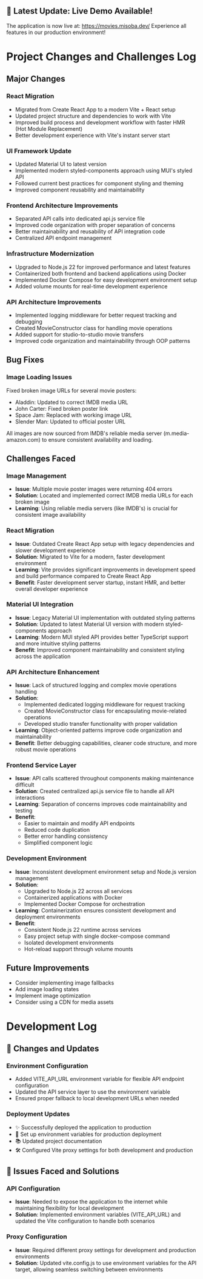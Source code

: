 ## 🌟 Latest Update: Live Demo Available!

The application is now live at: https://movies.misoba.dev/ 
Experience all features in our production environment!

# Project Changes and Challenges Log

## Major Changes

### React Migration
- Migrated from Create React App to a modern Vite + React setup
- Updated project structure and dependencies to work with Vite
- Improved build process and development workflow with faster HMR (Hot Module Replacement)
- Better development experience with Vite's instant server start

### UI Framework Update
- Updated Material UI to latest version
- Implemented modern styled-components approach using MUI's styled API
- Followed current best practices for component styling and theming
- Improved component reusability and maintainability

### Frontend Architecture Improvements
- Separated API calls into dedicated api.js service file
- Improved code organization with proper separation of concerns
- Better maintainability and reusability of API integration code
- Centralized API endpoint management

### Infrastructure Modernization
- Upgraded to Node.js 22 for improved performance and latest features
- Containerized both frontend and backend applications using Docker
- Implemented Docker Compose for easy development environment setup
- Added volume mounts for real-time development experience

### API Architecture Improvements
- Implemented logging middleware for better request tracking and debugging
- Created MovieConstructor class for handling movie operations
- Added support for studio-to-studio movie transfers
- Improved code organization and maintainability through OOP patterns

## Bug Fixes

### Image Loading Issues
Fixed broken image URLs for several movie posters:
- Aladdin: Updated to correct IMDB media URL
- John Carter: Fixed broken poster link
- Space Jam: Replaced with working image URL
- Slender Man: Updated to official poster URL

All images are now sourced from IMDB's reliable media server (m.media-amazon.com) to ensure consistent availability and loading.

## Challenges Faced

### Image Management
- **Issue**: Multiple movie poster images were returning 404 errors
- **Solution**: Located and implemented correct IMDB media URLs for each broken image
- **Learning**: Using reliable media servers (like IMDB's) is crucial for consistent image availability

### React Migration
- **Issue**: Outdated Create React App setup with legacy dependencies and slower development experience
- **Solution**: Migrated to Vite for a modern, faster development environment
- **Learning**: Vite provides significant improvements in development speed and build performance compared to Create React App
- **Benefit**: Faster development server startup, instant HMR, and better overall developer experience

### Material UI Integration
- **Issue**: Legacy Material UI implementation with outdated styling patterns
- **Solution**: Updated to latest Material UI version with modern styled-components approach
- **Learning**: Modern MUI styled API provides better TypeScript support and more intuitive styling patterns
- **Benefit**: Improved component maintainability and consistent styling across the application

### API Architecture Enhancement
- **Issue**: Lack of structured logging and complex movie operations handling
- **Solution**: 
  - Implemented dedicated logging middleware for request tracking
  - Created MovieConstructor class for encapsulating movie-related operations
  - Developed studio transfer functionality with proper validation
- **Learning**: Object-oriented patterns improve code organization and maintainability
- **Benefit**: Better debugging capabilities, cleaner code structure, and more robust movie operations

### Frontend Service Layer
- **Issue**: API calls scattered throughout components making maintenance difficult
- **Solution**: Created centralized api.js service file to handle all API interactions
- **Learning**: Separation of concerns improves code maintainability and testing
- **Benefit**: 
  - Easier to maintain and modify API endpoints
  - Reduced code duplication
  - Better error handling consistency
  - Simplified component logic

### Development Environment
- **Issue**: Inconsistent development environment setup and Node.js version management
- **Solution**: 
  - Upgraded to Node.js 22 across all services
  - Containerized applications with Docker
  - Implemented Docker Compose for orchestration
- **Learning**: Containerization ensures consistent development and deployment environments
- **Benefit**: 
  - Consistent Node.js 22 runtime across services
  - Easy project setup with single docker-compose command
  - Isolated development environments
  - Hot-reload support through volume mounts

## Future Improvements
- Consider implementing image fallbacks
- Add image loading states
- Implement image optimization
- Consider using a CDN for media assets

# Development Log

## 📝 Changes and Updates

### Environment Configuration
- Added VITE_API_URL environment variable for flexible API endpoint configuration
- Updated the API service layer to use the environment variable
- Ensured proper fallback to local development URLs when needed

### Deployment Updates
- ✨ Successfully deployed the application to production
- 🔧 Set up environment variables for production deployment
- 📚 Updated project documentation
- 🛠️ Configured Vite proxy settings for both development and production

## 🐛 Issues Faced and Solutions

### API Configuration
- **Issue**: Needed to expose the application to the internet while maintaining flexibility for local development
- **Solution**: Implemented environment variables (VITE_API_URL) and updated the Vite configuration to handle both scenarios

### Proxy Configuration
- **Issue**: Required different proxy settings for development and production environments
- **Solution**: Updated vite.config.js to use environment variables for the API target, allowing seamless switching between environments 